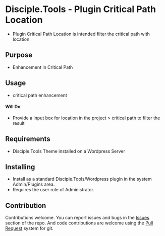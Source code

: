 # Disciple.Tools - Plugin Critical Path Location

- Plugin Critical Path Location is intended filter the critical path with location

## Purpose

- Enhancement in Critical Path

## Usage
- critical path enhancement
#### Will Do

- Provide a input box for location in the project > critical path to filter the result



## Requirements

- Disciple.Tools Theme installed on a Wordpress Server

## Installing

- Install as a standard Disciple.Tools/Wordpress plugin in the system Admin/Plugins area.
- Requires the user role of Administrator.

## Contribution

Contributions welcome. You can report issues and bugs in the
[Issues](https://github.com/athakur138/PluginDT-Critical-Path-Location/issues) section of the repo. And
code contributions are welcome using the [Pull Request](https://github.com/athakur138/PluginDT-Critical-Path-Location/pullshttps://github.com/athakur138/PluginDT-Critical-Path-Location/pulls)
system for git.

